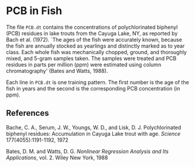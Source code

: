 # PCB in Fish


The file `PCB.dt` contains the concentrations of polychlorinated
biphenyl (PCB) residues in lake trouts from the Cayuga Lake, NY, as
reported by Bach et al. (1972).  `The ages of the fish
were accurately known, because the fish are annually stocked as
yearlings and distinctly marked as to year class. Each whole fish was
mechanically chopped, ground, and thoroughly mixed, and 5-gram samples
taken. The samples were treated and PCB residues in parts per million
(ppm) were estimated using column chromatography'
(Bates and Watts, 1988).

Each line in `PCB.dt` is one training pattern.  The first
number is the age of the fish in years and the
second is the corresponding PCB
concentration (in ppm).


## References

Bache, C. A., Serum, J. W., Youngs, W. D., and Lisk, D. J.
Polychlorinated biphenyl residues: Accumulation in Cayuga Lake trout with age. *Science* 177(4055):1191-1192, 1972

Bates, D. M. and Watts, D. G. *Nonlinear Regression Analysis and Its Applications*, vol. 2. Wiley New York, 1988


